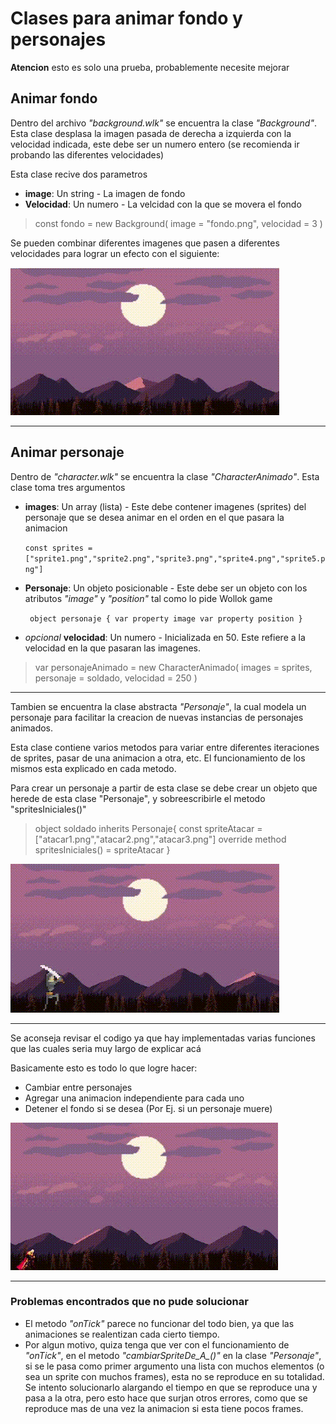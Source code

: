# Clases para animar fondo y personajes

**Atencion** esto es solo una prueba, probablemente necesite mejorar 

## Animar fondo

Dentro del archivo *"background.wlk"* se encuentra la clase *"Background"*. 
Esta clase desplasa la imagen pasada de derecha a izquierda con la velocidad indicada, este debe ser un numero entero (se recomienda ir probando las diferentes velocidades)

Esta clase recive dos parametros

- **image**: Un string - La imagen de fondo
- **Velocidad**: Un numero - La velcidad con la que se movera el fondo

>const fondo = new Background( image = "fondo.png", velocidad = 3 )

Se pueden combinar diferentes imagenes que pasen a diferentes velocidades para lograr un efecto con el siguiente:

![fondo muestra](Assets/fondMuestra.gif)



___

## Animar personaje

Dentro de *"character.wlk"* se encuentra la clase *"CharacterAnimado"*.
Esta clase toma tres argumentos

- **images**: Un array (lista) - Este debe contener imagenes (sprites) del personaje que se desea animar en el orden en el que pasara la animacion

    `const sprites = ["sprite1.png","sprite2.png","sprite3.png","sprite4.png","sprite5.png"]`
- **Personaje**: Un objeto posicionable - Este debe ser un objeto con los atributos *"image"* y *"position"* tal como lo pide Wollok game 

    ` object personaje {
   var property image
   var property position
 }`

 - *opcional* **velocidad**: Un numero - Inicializada en 50. Este refiere a la velocidad en la que pasaran las imagenes.

> var personajeAnimado = new CharacterAnimado(
			images = sprites, 
			personaje = soldado,
			velocidad = 250
		)

___

Tambien se encuentra la clase abstracta *"Personaje"*, la cual modela un personaje para facilitar la creacion de nuevas instancias de personajes animados.

Esta clase contiene varios metodos para variar entre diferentes iteraciones de sprites, pasar de una animacion a otra, etc. El funcionamiento de los mismos esta explicado en cada metodo.

Para crear un personaje a partir de esta clase se debe crear un objeto que herede de esta clase "Personaje", y sobreescribirle el metodo "spritesIniciales()"

>object soldado inherits Personaje{
	const spriteAtacar = ["atacar1.png","atacar2.png","atacar3.png"]
	override method spritesIniciales() = spriteAtacar
}


![Personaje animado muestra](Assets/personajeAnimadoMuestra.gif)


___
Se aconseja revisar el codigo ya que hay implementadas varias funciones que las cuales seria muy largo de explicar acá

Basicamente esto es todo lo que logre hacer:
- Cambiar entre personajes
- Agregar una animacion independiente para cada uno
- Detener el fondo si se desea (Por Ej. si un personaje muere)

![Iteracion entre personajes](Assets/prueba-sprites.gif)


___

### Problemas encontrados que no pude solucionar
- El metodo *"onTick"* parece no funcionar del todo bien, ya que las animaciones se realentizan cada cierto tiempo.
- Por algun motivo, quiza tenga que ver con el funcionamiento de *"onTick"*, en el metodo *"cambiarSpriteDe_A_()"* en la clase *"Personaje"*, si se le pasa como primer argumento una lista con muchos elementos (o sea un sprite con muchos frames), esta no se reproduce en su totalidad. Se intento solucionarlo alargando el tiempo en que se reproduce una y pasa a la otra, pero esto hace que surjan otros errores, como que se reproduce mas de una vez la animacion si esta tiene pocos frames.



